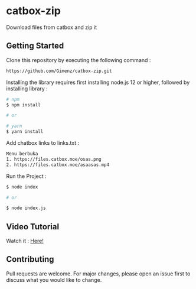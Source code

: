 # catbox-zip
Download files from catbox and zip it

## Getting Started

Clone this repository by executing the following command :

```bash
https://github.com/Gimenz/catbox-zip.git
```

Installing the library requires first installing node.js 12 or higher, followed by installing library :

```bash
# npm
$ npm install

# or

# yarn
$ yarn install
```

Add chatbox links to links.txt :

```txt
Menu berbuka
1. https://files.catbox.moe/osas.png 
2. https://files.catbox.moe/asaasas.mp4
```

Run the Project :

```bash
$ node index

# or

$ node index.js
```

## Video Tutorial

Watch it : [Here!](https://files.catbox.moe/3jurci.mp4)

## Contributing

Pull requests are welcome. For major changes, please open an issue first to discuss what you would like to change.


